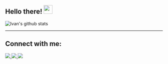 <!--
**IvanPerez9/IvanPerez9** is a ✨ _special_ ✨ repository because its `README.md` (this file) appears on your GitHub profile.

Here are some ideas to get you started:

- 🔭 I’m currently working on ...
- 🌱 I’m currently learning ...
- 👯 I’m looking to collaborate on ...
- 🤔 I’m looking for help with ...
- 💬 Ask me about ...
- 📫 How to reach me: ...
- 😄 Pronouns: ...
- ⚡ Fun fact: ...
-->

## Hello there! <img src="https://media.giphy.com/media/hvRJCLFzcasrR4ia7z/giphy.gif" width="28">

![Ivan's github stats](https://github-readme-stats.vercel.app/api?username=IvanPerez9&count_private=true&show_icons=true&theme=onedark&hide=contribs)

<!-- 
[![Top Langs](https://github-readme-stats.vercel.app/api/top-langs/?username=IvanPerez9&layout=compact)](https://github.com/IvanPerez9)
-->
---
## Connect with me:

<!--  En Markdown, fix link
![Linkedin Badge](https://img.shields.io/badge/-IvanPerezHuete-blue?style=flat&logo=Linkedin&logoColor=white&link=https://www.linkedin.com/in/ivan-perez-huete/)
![Gmail Badge](https://img.shields.io/badge/-iperezhuete-c14438?style=flat&logo=Gmail&logoColor=white&link=mailto:iperezhuete@gmail.com)
![Website Badge](https://img.shields.io/badge/-ivanperez9.github.io-blueviolet?style=flat&logo=Google-Chrome&logoColor=white&link=https://ivanperez9.github.io/)
-->

<a href="https://www.linkedin.com/in/ivan-perez-huete/">
   <img src="https://img.shields.io/badge/linkedin-%230077B5.svg?&style=for-the-badge&logo=linkedin&logoColor=white" />
</a>

<a href="mailto:iperezhuete@gmail.com">
   <img src="https://img.shields.io/badge/Gmail-D14836?style=for-the-badge&logo=gmail&logoColor=white" />
</a>

<a href="https://ivanperez9.github.io/">
   <img src="https://img.shields.io/badge/-ivanperez9.github.io-blueviolet?style=for-the-badge&logo=Google-Chrome&logoColor=white" />
</a>



